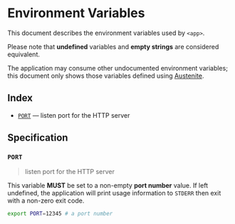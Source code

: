# Environment Variables

This document describes the environment variables used by `<app>`.

Please note that **undefined** variables and **empty strings** are considered
equivalent.

The application may consume other undocumented environment variables; this
document only shows those variables defined using [Austenite].

[austenite]: https://github.com/ezzatron/austenite

## Index

- [`PORT`](#PORT) — listen port for the HTTP server

## Specification

### `PORT`

> listen port for the HTTP server

This variable **MUST** be set to a non-empty **port number** value.
If left undefined, the application will print usage information to `STDERR` then
exit with a non-zero exit code.

```sh
export PORT=12345 # a port number
```

